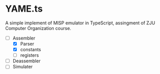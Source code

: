 # YAME.ts
A simple implement of MISP emulator in TypeScript, assingment of ZJU Computer Organization course.

- [ ] Assembler
  - [x] Parser
  - [x] constants
  - [ ] registers
- [ ] Deassembler
- [ ] Simulater